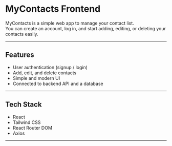# MyContacts Frontend

MyContacts is a simple web app to manage your contact list.  
You can create an account, log in, and start adding, editing, or deleting your contacts easily.

---

## Features

- User authentication (signup / login)
- Add, edit, and delete contacts
- Simple and modern UI
- Connected to backend API and a database

---

## Tech Stack

- React
- Tailwind CSS
- React Router DOM
- Axios

---
